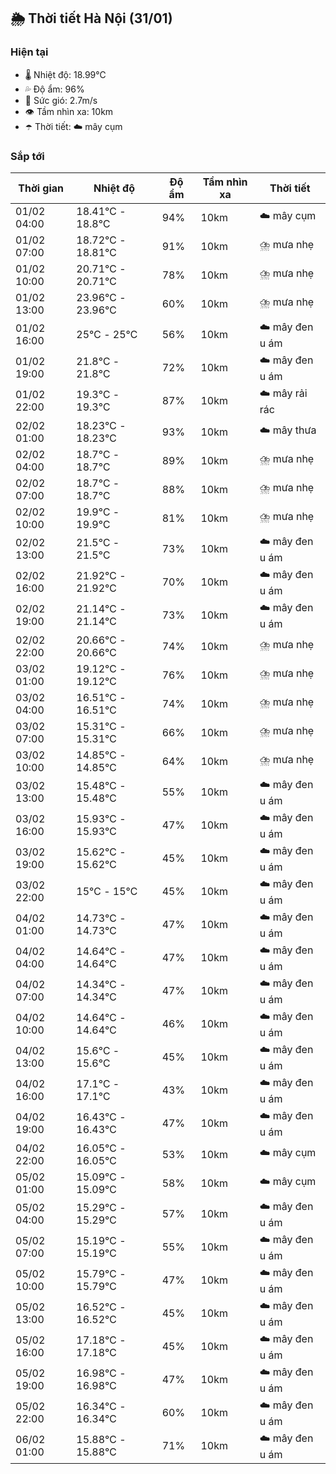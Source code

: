 ## 🌦️ Thời tiết Hà Nội (31/01)

### Hiện tại

- 🌡️ Nhiệt độ: 18.99℃
- 💦 Độ ẩm: 96%
- 💨 Sức gió: 2.7m/s
- 👁️ Tầm nhìn xa: 10km
- ☂️ Thời tiết: ☁️ mây cụm

### Sắp tới

| Thời gian | Nhiệt độ | Độ ẩm | Tầm nhìn xa | Thời tiết |
| --- | --- | --- | --- | --- |
| 01/02 04:00 | 18.41℃ - 18.8℃ | 94% | 10km | ☁️ mây cụm |
| 01/02 07:00 | 18.72℃ - 18.81℃ | 91% | 10km | ⛈️ mưa nhẹ |
| 01/02 10:00 | 20.71℃ - 20.71℃ | 78% | 10km | ⛈️ mưa nhẹ |
| 01/02 13:00 | 23.96℃ - 23.96℃ | 60% | 10km | ⛈️ mưa nhẹ |
| 01/02 16:00 | 25℃ - 25℃ | 56% | 10km | ☁️ mây đen u ám |
| 01/02 19:00 | 21.8℃ - 21.8℃ | 72% | 10km | ☁️ mây đen u ám |
| 01/02 22:00 | 19.3℃ - 19.3℃ | 87% | 10km | ☁️ mây rải rác |
| 02/02 01:00 | 18.23℃ - 18.23℃ | 93% | 10km | ☁️ mây thưa |
| 02/02 04:00 | 18.7℃ - 18.7℃ | 89% | 10km | ⛈️ mưa nhẹ |
| 02/02 07:00 | 18.7℃ - 18.7℃ | 88% | 10km | ⛈️ mưa nhẹ |
| 02/02 10:00 | 19.9℃ - 19.9℃ | 81% | 10km | ⛈️ mưa nhẹ |
| 02/02 13:00 | 21.5℃ - 21.5℃ | 73% | 10km | ☁️ mây đen u ám |
| 02/02 16:00 | 21.92℃ - 21.92℃ | 70% | 10km | ☁️ mây đen u ám |
| 02/02 19:00 | 21.14℃ - 21.14℃ | 73% | 10km | ☁️ mây đen u ám |
| 02/02 22:00 | 20.66℃ - 20.66℃ | 74% | 10km | ⛈️ mưa nhẹ |
| 03/02 01:00 | 19.12℃ - 19.12℃ | 76% | 10km | ⛈️ mưa nhẹ |
| 03/02 04:00 | 16.51℃ - 16.51℃ | 74% | 10km | ⛈️ mưa nhẹ |
| 03/02 07:00 | 15.31℃ - 15.31℃ | 66% | 10km | ⛈️ mưa nhẹ |
| 03/02 10:00 | 14.85℃ - 14.85℃ | 64% | 10km | ⛈️ mưa nhẹ |
| 03/02 13:00 | 15.48℃ - 15.48℃ | 55% | 10km | ☁️ mây đen u ám |
| 03/02 16:00 | 15.93℃ - 15.93℃ | 47% | 10km | ☁️ mây đen u ám |
| 03/02 19:00 | 15.62℃ - 15.62℃ | 45% | 10km | ☁️ mây đen u ám |
| 03/02 22:00 | 15℃ - 15℃ | 45% | 10km | ☁️ mây đen u ám |
| 04/02 01:00 | 14.73℃ - 14.73℃ | 47% | 10km | ☁️ mây đen u ám |
| 04/02 04:00 | 14.64℃ - 14.64℃ | 47% | 10km | ☁️ mây đen u ám |
| 04/02 07:00 | 14.34℃ - 14.34℃ | 47% | 10km | ☁️ mây đen u ám |
| 04/02 10:00 | 14.64℃ - 14.64℃ | 46% | 10km | ☁️ mây đen u ám |
| 04/02 13:00 | 15.6℃ - 15.6℃ | 45% | 10km | ☁️ mây đen u ám |
| 04/02 16:00 | 17.1℃ - 17.1℃ | 43% | 10km | ☁️ mây đen u ám |
| 04/02 19:00 | 16.43℃ - 16.43℃ | 47% | 10km | ☁️ mây đen u ám |
| 04/02 22:00 | 16.05℃ - 16.05℃ | 53% | 10km | ☁️ mây cụm |
| 05/02 01:00 | 15.09℃ - 15.09℃ | 58% | 10km | ☁️ mây cụm |
| 05/02 04:00 | 15.29℃ - 15.29℃ | 57% | 10km | ☁️ mây đen u ám |
| 05/02 07:00 | 15.19℃ - 15.19℃ | 55% | 10km | ☁️ mây đen u ám |
| 05/02 10:00 | 15.79℃ - 15.79℃ | 47% | 10km | ☁️ mây đen u ám |
| 05/02 13:00 | 16.52℃ - 16.52℃ | 45% | 10km | ☁️ mây đen u ám |
| 05/02 16:00 | 17.18℃ - 17.18℃ | 45% | 10km | ☁️ mây đen u ám |
| 05/02 19:00 | 16.98℃ - 16.98℃ | 47% | 10km | ☁️ mây đen u ám |
| 05/02 22:00 | 16.34℃ - 16.34℃ | 60% | 10km | ☁️ mây đen u ám |
| 06/02 01:00 | 15.88℃ - 15.88℃ | 71% | 10km | ☁️ mây đen u ám |
